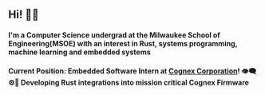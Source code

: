 ## Hi! 🌱🦀
#### I'm a Computer Science undergrad at the Milwaukee School of Engineering(MSOE) with an interest in Rust, systems programming, machine learning and embedded systems

<!--![Braden Everson's GitHub stats](https://github-readme-stats.vercel.app/api?username=BradenEverson&theme=prussian)
-->
#### **Current Position**: Embedded Software Intern at [Cognex Corporation](https://www.cognex.com/)! 👁️‍🗨️⚙️🦀 Developing Rust integrations into mission critical Cognex Firmware
